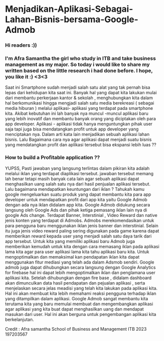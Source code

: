 # Menjadikan-Aplikasi-Sebagai-Lahan-Bisnis-bersama-Google-Admob
### Hi readers :))
### I'm Afra Samantha the girl who study in ITB and take business management as my major. So today i would like to share my written based on the little research i had done before. I hope,  you like it :) <3<3
Saat ini Smartphone sudah menjadi salah satu alat yang tak pernah bisa lepas dari kehidupan kita saat ini. Banyak hal yang dapat kita lakukan mulai dari membantu perkerjaan kantor & sekolah , menghubungkan kita dalam hal berkomunikasi hingga mengjadi salah satu media berekreasi ( sebagai media hiburan ) melalui aplikasi- aplikasi yang terdapat pada smartphone kita.  Akibat kebutuhan ini lah banyak nya muncul -muncul aplikasi baru yang lebih inovatif dan membantu banyak orang yang diciptakan oleh para app developer. Aplikasi - aplikasi tidak hanya menguntungkan pihak user saja tapi juga bisa mendatangkan profit untuk app developer yang menciptakan nya. Dalam arti kata lain menjadikan sebuah aplikasi lahan bisnis. Lalu Bagaimana cara nya agar aplikasi dapat menjadi suatu bisnis yang mendatangkan profit dan aplikasi tersebut bisa ekspansi lebih luas ??
  ### How to build a Profitable application ??
  YUPSS, Pasti jawaban yang langsung terlintas dalam pikiran kita adalah melalui iklan yang terdapat diaplikasi tersebut. jawaban tersebut memang lah benar tetapi masih banyak cata lain agar sebuah aplikasi dapat menghasilkan uang salah satu nya dari hasil penjualan aplikasi tersebut. Lalu bagaimana mendapatkan keuntungan dari iklan ? 
  Tahukah kamu google mengeluarkan suatu produk yang dapat membantu kita para app developer untuk mendapatkan profit dari app kita yaitu Google Admob dengan ada nya iklan didalam app kita. Google Admob didukung secara langsung oleh Google Ads dan pihak ketiga pemasang iklan lain nya di google Ads change. Terdapat Banner, Interstinial , Video Reward dan native jenis konten yang terdapat di Admobs. Admobs merekomendasikan untuk para pengguna baru menggunakan iklan jenis banner dan interstinial. Selain itu juga jenis video reward paling sering digunakan pada game karena dapat memberikan reward kepada user yang menjadi salah satu daya tarik dari app tersebut. 
  Untuk kita yang memiliki aplikasi baru Admob juga memberikan kemudah untuk kita dengan cara memasang iklan pada aplikasi lama kita agar para user aplikasi lama kita tahu aplikasi baru kita. Untuk mengoptimalkan dan memaksimal kan pendapatan iklan kita dapat menggunakan fitur mediasi yang telah ada dalam Adsmob sendiri. 
  Google admob juga dapat dihubungkan secara langsung dengan Google Analytics for firebase hal ini dapat lebih mengoptimalkan iklan dan penglamana user aplikasi kita. Setelah dihubungkan dengan fire base , didalam dashboard akan dimunculkan data hasil pendapatan dan pejualan aplikasi , serta menjelaskan secara jelas meadisi yang telah kita lakukan pada aplikasi kita. Hal ini akan membuat kita lebih memahami reaksi pengguna terhadap iklan yang ditampilkan dalam aplikasi.
  Google Admob sangat membantu kita terutama kita yang baru memulai membuat dan mengembangkan aplikasi agar aplikasi yang kita buat dapat menghasilkan uang dan mendapat masukan dari user. Hal ini akan berguna untuk pengembangan aplikasi kita berkelanjutan. 
  
  
  Credit : Afra samantha 
           School of Business and Management ITB 2023
           197203567
